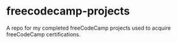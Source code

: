 # freecodecamp-projects
A repo for my completed freeCodeCamp projects used to acquire freeCodeCamp certifications.
